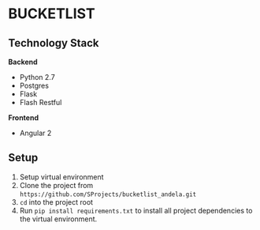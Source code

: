 BUCKETLIST
==========

Technology Stack
----------------

**Backend**
- Python 2.7
- Postgres
- Flask
- Flash Restful

**Frontend**
- Angular 2

Setup
-----
1. Setup virtual environment 
2. Clone the project from `https://github.com/SProjects/bucketlist_andela.git`
3. `cd` into the project root
4. Run `pip install requirements.txt` to install all project dependencies to the virtual environment.
